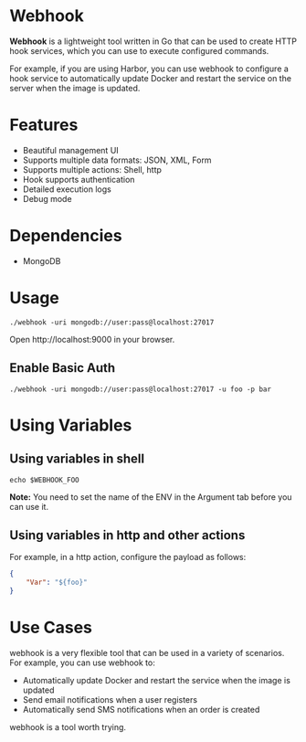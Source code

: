 # Webhook

**Webhook** is a lightweight tool written in Go that can be used to create HTTP hook services, which you can use to execute configured commands.

For example, if you are using Harbor, you can use webhook to configure a hook service to automatically update Docker and restart the service on the server when the image is updated.

# Features

* Beautiful management UI
* Supports multiple data formats: JSON, XML, Form
* Supports multiple actions: Shell, http
* Hook supports authentication
* Detailed execution logs
* Debug mode

# Dependencies
* MongoDB

# Usage

```shell
./webhook -uri mongodb://user:pass@localhost:27017
```

Open http://localhost:9000 in your browser.

## Enable Basic Auth

```shell
./webhook -uri mongodb://user:pass@localhost:27017 -u foo -p bar
```

# Using Variables

## Using variables in shell

```shell
echo $WEBHOOK_FOO
```

**Note:** You need to set the name of the ENV in the Argument tab before you can use it.

## Using variables in http and other actions

For example, in a http action, configure the payload as follows:

```json
{
	"Var": "${foo}"
}
```

# Use Cases

webhook is a very flexible tool that can be used in a variety of scenarios. For example, you can use webhook to:

* Automatically update Docker and restart the service when the image is updated
* Send email notifications when a user registers
* Automatically send SMS notifications when an order is created

webhook is a tool worth trying.
